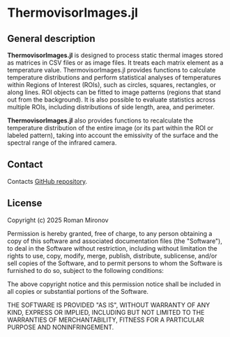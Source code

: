 
# ThermovisorImages.jl

## General description

**ThermovisorImages.jl** is designed to process static thermal images stored as matrices in CSV files or as image files. It treats each matrix element as a temperature value. ThermovisorImages.jl provides functions to calculate temperature distributions and perform statistical analyses of temperatures within Regions of Interest (ROIs), such as circles, squares, rectangles, or along lines. ROI objects can be fitted to image patterns (regions that stand out from the background). It is also possible to evaluate statistics across multiple ROIs, including distributions of side length, area, and perimeter.

**ThermovisorImages.jl** also provides functions to recalculate the temperature distribution of the entire image (or its part within the ROI or labeled pattern), taking into account the emissivity of the surface and the spectral range of the infrared camera.


## Contact

Contacts [GitHub repository](https://github.com/Manarom/ThermovisorImages.jl).

## License

Copyright (c) 2025 Roman Mironov

Permission is hereby granted, free of charge, to any person obtaining a copy
of this software and associated documentation files (the "Software"), to deal
in the Software without restriction, including without limitation the rights
to use, copy, modify, merge, publish, distribute, sublicense, and/or sell
copies of the Software, and to permit persons to whom the Software is
furnished to do so, subject to the following conditions:

The above copyright notice and this permission notice shall be included in all
copies or substantial portions of the Software.

THE SOFTWARE IS PROVIDED "AS IS", WITHOUT WARRANTY OF ANY KIND, EXPRESS OR
IMPLIED, INCLUDING BUT NOT LIMITED TO THE WARRANTIES OF MERCHANTABILITY,
FITNESS FOR A PARTICULAR PURPOSE AND NONINFRINGEMENT.


